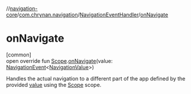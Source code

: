 //[navigation-core](../../../index.md)/[com.chrynan.navigation](../index.md)/[NavigationEventHandler](index.md)/[onNavigate](on-navigate.md)

# onNavigate

[common]\
open override fun [Scope](index.md).[onNavigate](on-navigate.md)(value: [NavigationEvent](../-navigation-event/index.md)&lt;[NavigationValue](index.md)&gt;)

Handles the actual navigation to a different part of the app defined by the provided [value](on-navigate.md) using the [Scope](index.md) scope.
